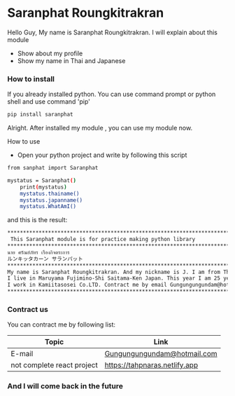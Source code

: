 # Saranphat Roungkitrakran

Hello Guy, My name is Saranphat Roungkitrakran. I will explain about this module

  - Show about my profile
  - Show my name in Thai and Japanese


### How to install 

If you already installed python. You can use command prompt or python shell and use command 'pip'

```sh
pip install saranphat
```

Alright. After installed my module , you can use my module now.

How to use 
- Open your python project and write by following this script
```sh
from sanphat import Saranphat

mystatus = Saranphat()
    print(mystatus)
    mystatus.thainame()
    mystatus.japanname()
    mystatus.WhatAmI()
```

and this is the result:

```sh
*********************************************************************************
 This Saranphat module is for practice making python library
*********************************************************************************
นาย ศรัณย์ภัทร เรืองกิจตระการ
ルンキッタカーン サランパット
*********************************************************************************
My name is Saranphat Roungkitrakran. And my nickname is J. I am from Thailand.
I live in Maruyama Fujimino-Shi Saitama-Ken Japan. This year I am 25 years old.
I work in Kamiitasosei Co.LTD. Contract me by email Gungungungundam@hotmail.com.
*********************************************************************************
```

### Contract us

You can contract me by following list:

| Topic | Link |
| ------ | ------ |
| E-mail |Gungungungundam@hotmail.com |
| not complete react project | https://tahpnaras.netlify.app |

### And I will come back in the future
